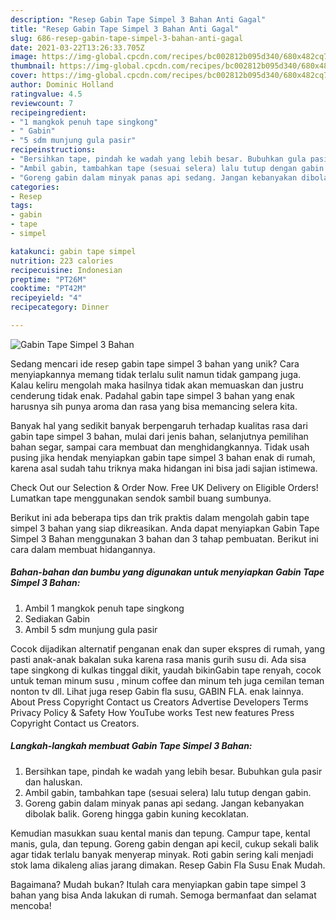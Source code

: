```yaml
---
description: "Resep Gabin Tape Simpel 3 Bahan Anti Gagal"
title: "Resep Gabin Tape Simpel 3 Bahan Anti Gagal"
slug: 686-resep-gabin-tape-simpel-3-bahan-anti-gagal
date: 2021-03-22T13:26:33.705Z
image: https://img-global.cpcdn.com/recipes/bc002812b095d340/680x482cq70/gabin-tape-simpel-3-bahan-foto-resep-utama.jpg
thumbnail: https://img-global.cpcdn.com/recipes/bc002812b095d340/680x482cq70/gabin-tape-simpel-3-bahan-foto-resep-utama.jpg
cover: https://img-global.cpcdn.com/recipes/bc002812b095d340/680x482cq70/gabin-tape-simpel-3-bahan-foto-resep-utama.jpg
author: Dominic Holland
ratingvalue: 4.5
reviewcount: 7
recipeingredient:
- "1 mangkok penuh tape singkong"
- " Gabin"
- "5 sdm munjung gula pasir"
recipeinstructions:
- "Bersihkan tape, pindah ke wadah yang lebih besar. Bubuhkan gula pasir dan haluskan."
- "Ambil gabin, tambahkan tape (sesuai selera) lalu tutup dengan gabin."
- "Goreng gabin dalam minyak panas api sedang. Jangan kebanyakan dibolak balik. Goreng hingga gabin kuning kecoklatan."
categories:
- Resep
tags:
- gabin
- tape
- simpel

katakunci: gabin tape simpel 
nutrition: 223 calories
recipecuisine: Indonesian
preptime: "PT26M"
cooktime: "PT42M"
recipeyield: "4"
recipecategory: Dinner

---
```



![Gabin Tape Simpel 3 Bahan](https://img-global.cpcdn.com/recipes/bc002812b095d340/680x482cq70/gabin-tape-simpel-3-bahan-foto-resep-utama.jpg)

Sedang mencari ide resep gabin tape simpel 3 bahan yang unik? Cara menyiapkannya memang tidak terlalu sulit namun tidak gampang juga. Kalau keliru mengolah maka hasilnya tidak akan memuaskan dan justru cenderung tidak enak. Padahal gabin tape simpel 3 bahan yang enak harusnya sih punya aroma dan rasa yang bisa memancing selera kita.

Banyak hal yang sedikit banyak berpengaruh terhadap kualitas rasa dari gabin tape simpel 3 bahan, mulai dari jenis bahan, selanjutnya pemilihan bahan segar, sampai cara membuat dan menghidangkannya. Tidak usah pusing jika hendak menyiapkan gabin tape simpel 3 bahan enak di rumah, karena asal sudah tahu triknya maka hidangan ini bisa jadi sajian istimewa.

Check Out our Selection &amp; Order Now. Free UK Delivery on Eligible Orders! Lumatkan tape menggunakan sendok sambil buang sumbunya.


Berikut ini ada beberapa tips dan trik praktis dalam mengolah gabin tape simpel 3 bahan yang siap dikreasikan. Anda dapat menyiapkan Gabin Tape Simpel 3 Bahan menggunakan 3 bahan dan 3 tahap pembuatan. Berikut ini cara dalam membuat hidangannya.

<!--inarticleads1-->

##### Bahan-bahan dan bumbu yang digunakan untuk menyiapkan Gabin Tape Simpel 3 Bahan:

1. Ambil 1 mangkok penuh tape singkong
1. Sediakan  Gabin
1. Ambil 5 sdm munjung gula pasir


Cocok dijadikan alternatif penganan enak dan super ekspres di rumah, yang pasti anak-anak bakalan suka karena rasa manis gurih susu di. Ada sisa tape singkong di kulkas tinggal dikit, yaudah bikinGabin tape renyah, cocok untuk teman minum susu , minum coffee dan minum teh juga cemilan teman nonton tv dll. Lihat juga resep Gabin fla susu, GABIN FLA. enak lainnya. About Press Copyright Contact us Creators Advertise Developers Terms Privacy Policy &amp; Safety How YouTube works Test new features Press Copyright Contact us Creators. 

<!--inarticleads2-->

##### Langkah-langkah membuat Gabin Tape Simpel 3 Bahan:

1. Bersihkan tape, pindah ke wadah yang lebih besar. Bubuhkan gula pasir dan haluskan.
1. Ambil gabin, tambahkan tape (sesuai selera) lalu tutup dengan gabin.
1. Goreng gabin dalam minyak panas api sedang. Jangan kebanyakan dibolak balik. Goreng hingga gabin kuning kecoklatan.


Kemudian masukkan suau kental manis dan tepung. Campur tape, kental manis, gula, dan tepung. Goreng gabin dengan api kecil, cukup sekali balik agar tidak terlalu banyak menyerap minyak. Roti gabin sering kali menjadi stok lama dikaleng alias jarang dimakan. Resep Gabin Fla Susu Enak Mudah. 

Bagaimana? Mudah bukan? Itulah cara menyiapkan gabin tape simpel 3 bahan yang bisa Anda lakukan di rumah. Semoga bermanfaat dan selamat mencoba!
